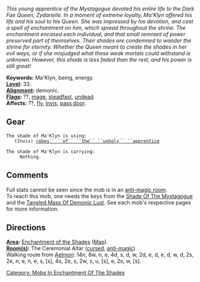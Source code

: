 *This young apprentice of the Mystagogue devoted his entire life to the
Dark Fae Queen, Zydarielle. In a moment of extreme loyalty, Ma'Klyn
offered his life and his soul to his Queen. She was impressed by his
devotion, and cast a spell of enchantment on him, which spread
throughout the shrine. The enchantment encased each individual, and that
small remnant of power preserved part of themselves. Their shades are
condemned to wander the shrine for eternity. Whether the Queen meant to
create the shades in her evil ways, or if she misjudged what these weak
mortals could withstand is unknown. However, this shade is less faded
than the rest, and his power is still great!*

**Keywords:** Ma'Klyn, being, energy.  
**[Level](Level.md "wikilink"):** 33.  
**[Alignment](Alignment.md "wikilink"):** demonic.  
**[Flags](:Category:_Mob_Types.md "wikilink"):** ??,
[mage](Spellcasting_Mobs.md "wikilink"),
[steadfast](Sentinel_Mobs.md "wikilink"),
[undead](Undead_Mobs.md "wikilink").  
**Affects:** ??, [fly](Fly.md "wikilink"), [invis](Invis.md "wikilink"),
[pass door](Pass_Door.md "wikilink").  

## Gear

`The shade of Ma'Klyn is using:`  
<worn about body>`   (Invis) `[`robes`` ``of`` ``the`` ``unholy`` ``apprentice`](Robes_Of_The_Unholy_Apprentice.md "wikilink")

`The shade of Ma'Klyn is carrying:`  
`     Nothing.`

## Comments

Full stats cannot be seen since the mob is in an [anti-magic
room](Anti-Magic_Rooms.md "wikilink").  
To reach this mob, one needs the keys from the [Shade Of The
Mystagogue](Shade_Of_The_Mystagogue "wikilink") and the [Tangled Mass Of
Demonic Lust](Tangled_Mass_Of_Demonic_Lust "wikilink"). See each mob's
respective pages for more information.

## Directions

**[Area](:Category:_Areas.md "wikilink"):** [Enchantment of the
Shades](:Category:_Enchantment_Of_The_Shades.md "wikilink")
([Map](Enchantment_Of_The_Shades_Map.md "wikilink")).  
**[Room(s)](:Category:_Rooms.md "wikilink"):** The Ceremonial Altar
([cursed](Cursed_Rooms.md "wikilink"),
[anti-magic](Anti-Magic_Rooms.md "wikilink")).  
Walking route from [Aelmon](Aelmon.md "wikilink"): 14n, 8w, n, e, 4d, s,
d, w, 2d, e, d, e, d, w, d, 2s, 2e, n, e, n, e, s, \[s\], 4s, 2e, s, 2w,
s, u, \[s\], e, 2s, w, \[s\].  

[Category: Mobs In Enchantment Of The
Shades](Category:_Mobs_In_Enchantment_Of_The_Shades "wikilink")
